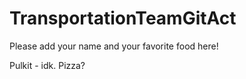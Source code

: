 # TransportationTeamGitAct

Please add your name and your favorite food here!

Pulkit - idk. Pizza?

